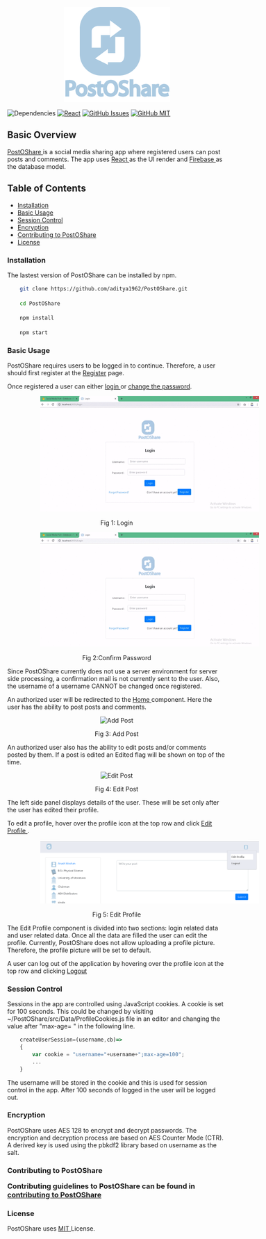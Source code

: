 <p align="center"><img src="https://raw.githubusercontent.com/aditya1962/PostOShare/master/public/images/icons/logo.png" alt="logo">
</p>

![Dependencies](https://img.shields.io/badge/dependencies-up%20to%20date-brightgreen.svg)
[![React](https://img.shields.io/badge/react-16.8%2B-blue.svg)](https://img.shields.io/badge/react-16.8%2B-blue.svg)
[![GitHub Issues](https://img.shields.io/github/issues/aditya1962/PostOShare.svg)](https://github.com/aditya1962/PostOShare/issues)
[![GitHub MIT](https://img.shields.io/github/license/aditya1962/PostOShare.svg)](https://github.com/aditya1962/PostOShare/blob/master/LICENSE)

## Basic Overview

<a href="https://github.com/aditya1962/PostOShare/">PostOShare </a>is a social media sharing app where registered users can post posts and comments. The app uses <a href="https://reactjs.org/">React </a>as the UI render and <a href="https://firebase.google.com">Firebase </a> as the database model.

## Table of Contents
* <a href="#installation">Installation</a>
* <a href="#basic-usage">Basic Usage</a>
* <a href="#session-control">Session Control</a>
* <a href="#encryption">Encryption</a>
* <a href="#contributions"> Contributing to PostOShare </a>
* <a href="#license"> License </a>

<h3 id="installation">Installation </h3>

The lastest version of PostOShare can be installed by npm.

```sh
    git clone https://github.com/aditya1962/PostOShare.git
    
    cd PostOShare
    
    npm install 
    
    npm start

```

<h3 id="basic-usage">Basic Usage</h3>

PostOShare requires users to be logged in to continue. Therefore, a user should first register at the <a href="/Register">Register</a> page. 

Once registered a user can either <a href="/Login">login </a> or <a href="/ConfirmPassword">change the password</a>. 

<p align="center"><img src="https://github.com/aditya1962/PostOShare/blob/master/public/images/readme/Login.gif" alt="Login" style="margin:0% 15%;"/></p><p align="center"> Fig 1: Login </p>

<p align="center"><img src="https://github.com/aditya1962/PostOShare/blob/master/public/images/readme/Confirm%20Password.gif" alt="Confirm Password" style="margin:0% 15%;"/></p><p align="center"> Fig 2:Confirm Password </p>

Since PostOShare currently does not use a server environment for server side processing, a confirmation mail is not currently sent to the user. Also, the username of a username CANNOT be changed once registered. 

An authorized user will be redirected to the <a href="/">Home </a> component. Here the user has the ability to post posts and comments.

<p align="center"><img src="https://github.com/aditya1962/PostOShare/blob/master/public/images/readme/Add%20Post.gif" alt="Add Post" style="margin:0% 15%;"/></p><p align="center"> Fig 3: Add Post </p>


An authorized user also has the ability to edit posts and/or comments posted by them. If a post is edited an Edited flag will be shown on top of the time.

<p align="center"><img src="https://github.com/aditya1962/PostOShare/blob/master/public/images/readme/Edit%20Post.gif" alt="Edit Post" style="margin:0% 15%;"/></p><p align="center"> Fig 4: Edit Post </p>

The left side panel displays details of the user. These will be set only after the user has edited their profile.

To edit a profile, hover over the profile icon at the top row and click <a href="/editprofile">Edit Profile </a>. 

<p align="center"><img src="https://github.com/aditya1962/PostOShare/blob/master/public/images/readme/Edit.PNG" alt="Edit" style="margin:0% 15%;"/></p><p align="center"> Fig 5: Edit Profile </p>

The Edit Profile component is divided into two sections: login related data and user related data. Once all the data are filled the user can edit the profile. Currently, PostOShare does not allow uploading a profile picture. Therefore, the profile picture will be set to default.

A user can log out of the application by hovering over the profile icon at the top row and clicking <a href="/logout"> Logout </a>



<h3 id="session-control">Session Control</h3>

Sessions in the app are controlled using JavaScript cookies. A cookie is set for 100 seconds. This could be changed by visiting ~/PostOShare/src/Data/ProfileCookies.js file in an editor and changing the value after "max-age= " in the following line. 

```javascript
	createUserSession=(username,cb)=>
	{
		var cookie = "username="+username+";max-age=100";
		...
	}
```
The username will be stored in the cookie and this is used for session control in the app. After 100 seconds of logged in the user will be logged out. 


<h3 id="encryption">Encryption</h3>

PostOShare uses AES 128 to encrypt and decrypt passwords. The encryption and decryption process are based on AES Counter Mode (CTR). A derived key is used using the pbkdf2 library based on username as the salt.

<h3 id="contributions"> Contributing to PostOShare </a>

Contributing guidelines to PostOShare can be found in <a href="https://github.com/aditya1962/PostOShare/blob/contributing/contribution.md"> contributing to PostOShare </a>

<h3 id="license"> License </h3>

PostOShare uses <a href="https://github.com/aditya1962/PostOShare/blob/master/LICENSE"> MIT </a>License. 

